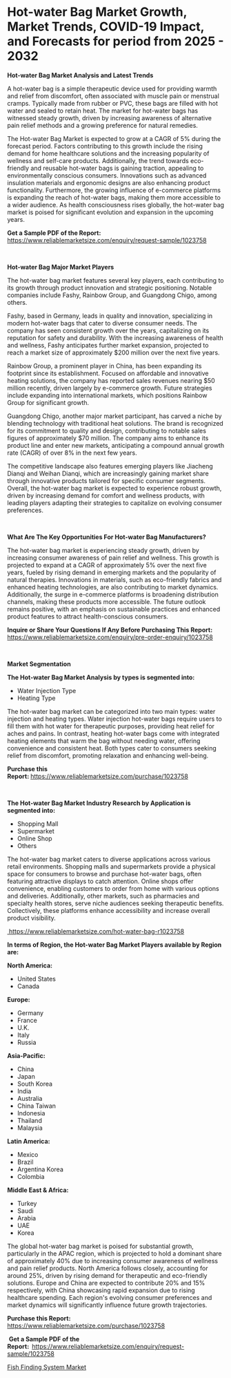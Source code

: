 <p><h1>Hot-water Bag Market Growth, Market Trends, COVID-19 Impact, and Forecasts for period from 2025 - 2032</h1></p><p><strong>Hot-water Bag Market Analysis and Latest Trends</strong></p>
<p><p>A hot-water bag is a simple therapeutic device used for providing warmth and relief from discomfort, often associated with muscle pain or menstrual cramps. Typically made from rubber or PVC, these bags are filled with hot water and sealed to retain heat. The market for hot-water bags has witnessed steady growth, driven by increasing awareness of alternative pain relief methods and a growing preference for natural remedies.</p><p>The Hot-water Bag Market is expected to grow at a CAGR of 5% during the forecast period. Factors contributing to this growth include the rising demand for home healthcare solutions and the increasing popularity of wellness and self-care products. Additionally, the trend towards eco-friendly and reusable hot-water bags is gaining traction, appealing to environmentally conscious consumers. Innovations such as advanced insulation materials and ergonomic designs are also enhancing product functionality. Furthermore, the growing influence of e-commerce platforms is expanding the reach of hot-water bags, making them more accessible to a wider audience. As health consciousness rises globally, the hot-water bag market is poised for significant evolution and expansion in the upcoming years.</p></p>
<p><strong>Get a Sample PDF of the Report:&nbsp;</strong> <a href="https://www.reliablemarketsize.com/enquiry/request-sample/1023758?utm_campaign=3122&utm_medium=2&utm_source=Github&utm_content=ia&utm_term=05042025&utm_id=hot-water-bag">https://www.reliablemarketsize.com/enquiry/request-sample/1023758</a></p>
<p>&nbsp;</p>
<p><strong>Hot-water Bag Major Market Players</strong></p>
<p><p>The hot-water bag market features several key players, each contributing to its growth through product innovation and strategic positioning. Notable companies include Fashy, Rainbow Group, and Guangdong Chigo, among others.</p><p>Fashy, based in Germany, leads in quality and innovation, specializing in modern hot-water bags that cater to diverse consumer needs. The company has seen consistent growth over the years, capitalizing on its reputation for safety and durability. With the increasing awareness of health and wellness, Fashy anticipates further market expansion, projected to reach a market size of approximately $200 million over the next five years.</p><p>Rainbow Group, a prominent player in China, has been expanding its footprint since its establishment. Focused on affordable and innovative heating solutions, the company has reported sales revenues nearing $50 million recently, driven largely by e-commerce growth. Future strategies include expanding into international markets, which positions Rainbow Group for significant growth.</p><p>Guangdong Chigo, another major market participant, has carved a niche by blending technology with traditional heat solutions. The brand is recognized for its commitment to quality and design, contributing to notable sales figures of approximately $70 million. The company aims to enhance its product line and enter new markets, anticipating a compound annual growth rate (CAGR) of over 8% in the next few years.</p><p>The competitive landscape also features emerging players like Jiacheng Dianqi and Weihan Dianqi, which are increasingly gaining market share through innovative products tailored for specific consumer segments. Overall, the hot-water bag market is expected to experience robust growth, driven by increasing demand for comfort and wellness products, with leading players adapting their strategies to capitalize on evolving consumer preferences.</p></p>
<p>&nbsp;</p>
<p><strong>What Are The Key Opportunities For Hot-water Bag Manufacturers?</strong></p>
<p><p>The hot-water bag market is experiencing steady growth, driven by increasing consumer awareness of pain relief and wellness. This growth is projected to expand at a CAGR of approximately 5% over the next five years, fueled by rising demand in emerging markets and the popularity of natural therapies. Innovations in materials, such as eco-friendly fabrics and enhanced heating technologies, are also contributing to market dynamics. Additionally, the surge in e-commerce platforms is broadening distribution channels, making these products more accessible. The future outlook remains positive, with an emphasis on sustainable practices and enhanced product features to attract health-conscious consumers.</p></p>
<p><strong>Inquire or Share Your Questions If Any Before Purchasing This Report:</strong> <a href="https://www.reliablemarketsize.com/enquiry/pre-order-enquiry/1023758?utm_campaign=3122&utm_medium=2&utm_source=Github&utm_content=ia&utm_term=05042025&utm_id=hot-water-bag">https://www.reliablemarketsize.com/enquiry/pre-order-enquiry/1023758</a></p>
<p>&nbsp;</p>
<p><strong>Market Segmentation</strong></p>
<p><strong>The Hot-water Bag Market Analysis by types is segmented into:</strong></p>
<p><ul><li>Water Injection Type</li><li>Heating Type</li></ul></p>
<p><p>The hot-water bag market can be categorized into two main types: water injection and heating types. Water injection hot-water bags require users to fill them with hot water for therapeutic purposes, providing heat relief for aches and pains. In contrast, heating hot-water bags come with integrated heating elements that warm the bag without needing water, offering convenience and consistent heat. Both types cater to consumers seeking relief from discomfort, promoting relaxation and enhancing well-being.</p></p>
<p><strong>Purchase this Report:&nbsp;</strong><a href="https://www.reliablemarketsize.com/purchase/1023758?utm_campaign=3122&utm_medium=2&utm_source=Github&utm_content=ia&utm_term=05042025&utm_id=hot-water-bag">https://www.reliablemarketsize.com/purchase/1023758</a></p>
<p>&nbsp;</p>
<p><strong>The Hot-water Bag Market Industry Research by Application is segmented into:</strong></p>
<p><ul><li>Shopping Mall</li><li>Supermarket</li><li>Online Shop</li><li>Others</li></ul></p>
<p><p>The hot-water bag market caters to diverse applications across various retail environments. Shopping malls and supermarkets provide a physical space for consumers to browse and purchase hot-water bags, often featuring attractive displays to catch attention. Online shops offer convenience, enabling customers to order from home with various options and deliveries. Additionally, other markets, such as pharmacies and specialty health stores, serve niche audiences seeking therapeutic benefits. Collectively, these platforms enhance accessibility and increase overall product visibility.</p></p>
<p><a href="https://www.reliablemarketsize.com/hot-water-bag-r1023758?utm_campaign=3122&utm_medium=2&utm_source=Github&utm_content=ia&utm_term=05042025&utm_id=hot-water-bag">&nbsp;https://www.reliablemarketsize.com/hot-water-bag-r1023758</a></p>
<p><strong>In terms of Region, the Hot-water Bag Market Players available by Region are:</strong></p>
<p>
    <p> <strong> North America: </strong>
        <ul>
            <li>United States</li>
            <li>Canada</li>
        </ul>
        </p> 
    <p> <strong> Europe: </strong>
        <ul>
            <li>Germany</li>
            <li>France</li>
            <li>U.K.</li>
            <li>Italy</li>
            <li>Russia</li>
        </ul>
        </p> 
    <p> <strong> Asia-Pacific: </strong>
        <ul>
            <li>China</li>
            <li>Japan</li>
            <li>South Korea</li>
            <li>India</li>
            <li>Australia</li>
            <li>China Taiwan</li>
            <li>Indonesia</li>
            <li>Thailand</li>
            <li>Malaysia</li>
        </ul>
        </p> 
    <p> <strong> Latin America: </strong>
        <ul>
            <li>Mexico</li>
            <li>Brazil</li>
            <li>Argentina Korea</li>
            <li>Colombia</li>
        </ul>
        </p> 
    <p> <strong> Middle East & Africa: </strong>
        <ul>
            <li>Turkey</li>
            <li>Saudi</li>
            <li>Arabia</li>
            <li>UAE</li>
            <li>Korea</li>
        </ul>
    </p>
    </p>
<p><p>The global hot-water bag market is poised for substantial growth, particularly in the APAC region, which is projected to hold a dominant share of approximately 40% due to increasing consumer awareness of wellness and pain relief products. North America follows closely, accounting for around 25%, driven by rising demand for therapeutic and eco-friendly solutions. Europe and China are expected to contribute 20% and 15% respectively, with China showcasing rapid expansion due to rising healthcare spending. Each region's evolving consumer preferences and market dynamics will significantly influence future growth trajectories.</p></p>
<p><strong>Purchase this Report: </strong><a href="https://www.reliablemarketsize.com/purchase/1023758?utm_campaign=3122&utm_medium=2&utm_source=Github&utm_content=ia&utm_term=05042025&utm_id=hot-water-bag">https://www.reliablemarketsize.com/purchase/1023758</a></p>
<p>&nbsp;<strong>Get a Sample PDF of the Report:&nbsp;&nbsp;</strong><a href="https://www.reliablemarketsize.com/enquiry/request-sample/1023758?utm_campaign=3122&utm_medium=2&utm_source=Github&utm_content=ia&utm_term=05042025&utm_id=hot-water-bag">https://www.reliablemarketsize.com/enquiry/request-sample/1023758</a></p>
<p><strong></strong></p>
<p><p><a href="https://github.com/saeiddaemo/Market-Research-Report-List-1/blob/main/fish-finding-system-market.md?utm_campaign=3122&utm_medium=2&utm_source=Github&utm_content=ia&utm_term=05042025&utm_id=hot-water-bag">Fish Finding System Market</a></p></p>